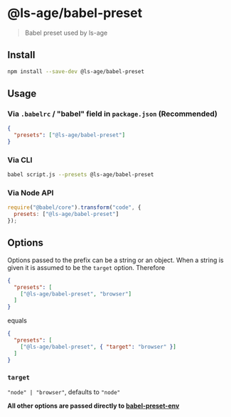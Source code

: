 # @ls-age/babel-preset

> Babel preset used by ls-age

## Install

```sh
npm install --save-dev @ls-age/babel-preset
```

## Usage

### Via `.babelrc` / "babel" field in `package.json` (Recommended)

```json
{
  "presets": ["@ls-age/babel-preset"]
}
```

### Via CLI

```sh
babel script.js --presets @ls-age/babel-preset
```

### Via Node API

```javascript
require("@babel/core").transform("code", {
  presets: ["@ls-age/babel-preset"]
});
```

## Options

Options passed to the prefix can be a string or an object. When a string is given it is assumed to be the `target` option. Therefore

```json
{
  "presets": [
    ["@ls-age/babel-preset", "browser"]
  ]
}
```

equals

```json
{
  "presets": [
    ["@ls-age/babel-preset", { "target": "browser" }]
  ]
}
```

### `target`

`"node" | "browser"`, defaults to `"node"`

**All other options are passed directly to [babel-preset-env](https://github.com/babel/babel/tree/master/packages/babel-preset-env)**
